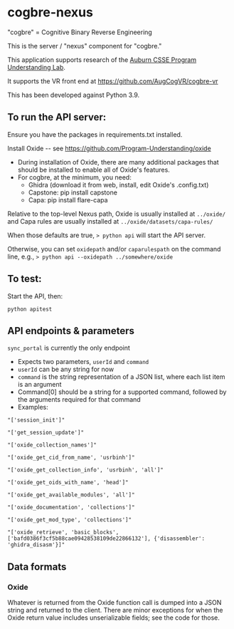 # cogbre-nexus

"cogbre" = Cognitive Binary Reverse Engineering

This is the server / "nexus" component for "cogbre." 

This application supports research of the [Auburn CSSE Program Understanding Lab](https://program-understanding.github.io/).

It supports the VR front end at https://github.com/AugCogVR/cogbre-vr

This has been developed against Python 3.9.


## To run the API server:

Ensure you have the packages in requirements.txt installed.

Install Oxide -- see https://github.com/Program-Understanding/oxide 
- During installation of Oxide, there are many additional packages that 
should be installed to enable all of Oxide's features. 
- For cogbre, at the minimum, you need:
  - Ghidra (download it from web, install, edit Oxide's .config.txt)
  - Capstone: pip install capstone
  - Capa: pip install flare-capa

Relative to the top-level Nexus path, Oxide is usually installed at `../oxide/` and Capa rules are usually installed at `../oxide/datasets/capa-rules/`

When those defaults are true, `> python api` will start the API server.

Otherwise, you can set `oxidepath` and/or `caparulespath` on the command line, e.g., 
`> python api --oxidepath ../somewhere/oxide`


## To test:

Start the API, then:

`python apitest`


## API endpoints & parameters

`sync_portal` is currently the only endpoint
- Expects two parameters, `userId` and `command`
- `userId` can be any string for now
- `command` is the string representation of a JSON list, where each list item is an argument 
- Command[0] should be a string for a supported command, followed by the arguments required for that command
- Examples: 
```
"['session_init']"

"['get_session_update']"

"['oxide_collection_names']"

"['oxide_get_cid_from_name', 'usrbinh']"

"['oxide_get_collection_info', 'usrbinh', 'all']"

"['oxide_get_oids_with_name', 'head']"

"['oxide_get_available_modules', 'all']"

"['oxide_documentation', 'collections']"

"['oxide_get_mod_type', 'collections']"

"['oxide_retrieve', 'basic_blocks', ['bafd0386f3cf5b88cae09428538109de22866132'], {'disassembler': 'ghidra_disasm'}]"
```

## Data formats

### Oxide

Whatever is returned from the Oxide function call is dumped into a JSON string and returned to the client. There are minor exceptions for when the Oxide return value includes unserializable fields; see the code for those.



